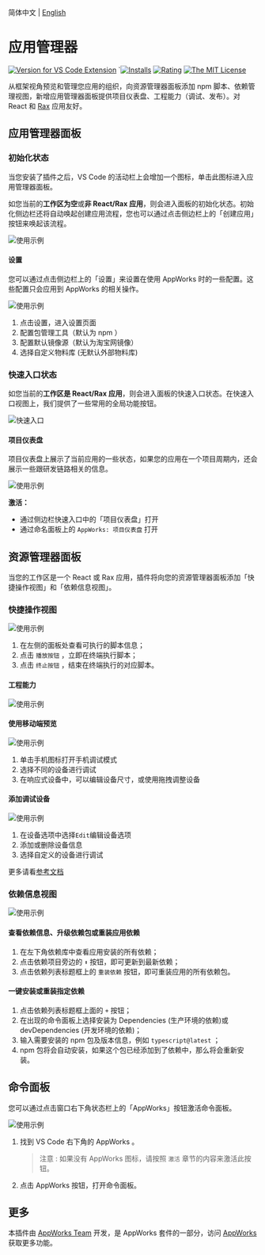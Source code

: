 简体中文 | [English](https://github.com/appworks-lab/pack/blob/master/extensions/application-manager/README.md)

# 应用管理器

[![Version for VS Code Extension](https://vsmarketplacebadge.apphb.com/version-short/iceworks-team.iceworks-app.svg?logo=visual-studio-code)](https://marketplace.visualstudio.com/items?itemName=iceworks-team.iceworks-app)
`[![Installs](https://vsmarketplacebadge.apphb.com/installs-short/iceworks-team.iceworks-app.svg)](https://marketplace.visualstudio.com/items?itemName=iceworks-team.iceworks-app)
[![Rating](https://vsmarketplacebadge.apphb.com/rating-short/iceworks-team.iceworks-app.svg)](https://marketplace.visualstudio.com/items?itemName=iceworks-team.iceworks-app)
[![The MIT License](https://img.shields.io/badge/license-MIT-blue.svg)](http://opensource.org/licenses/MIT)

从框架视角预览和管理您应用的组织，向资源管理器面板添加 npm 脚本、依赖管理视图，新增应用管理器面板提供项目仪表盘、工程能力（调试、发布）。对 React 和 [Rax](https://rax.js.org/) 应用友好。

## 应用管理器面板

### 初始化状态

当您安装了插件之后，VS Code 的活动栏上会增加一个图标，单击此图标进入应用管理器面板。

如您当前的**工作区为空**或**非 React/Rax 应用**，则会进入面板的初始化状态。初始化侧边栏还将自动唤起创建应用流程，您也可以通过点击侧边栏上的「创建应用」按钮来唤起该流程。

![使用示例](https://img.alicdn.com/imgextra/i1/O1CN01UN3fyV26ionbnonbx_!!6000000007696-2-tps-2048-1536.png)

#### 设置

您可以通过点击侧边栏上的「设置」来设置在使用 AppWorks 时的一些配置。这些配置只会应用到 AppWorks 的相关操作。

![使用示例](https://img.alicdn.com/imgextra/i1/O1CN0173xn6G1hxbBhqjlGC_!!6000000004344-2-tps-2048-1536.png)

1. 点击设置，进入设置页面
2. 配置包管理工具（默认为 npm ）
3. 配置默认镜像源（默认为淘宝网镜像）
4. 选择自定义物料库 (无默认外部物料库)

### 快速入口状态

如您当前的**工作区是 React/Rax 应用**，则会进入面板的快速入口状态。在快速入口视图上，我们提供了一些常用的全局功能按钮。

![快速入口](https://img.alicdn.com/imgextra/i3/O1CN0157AP9s1kviPGErEkq_!!6000000004746-2-tps-2048-1536.png)

#### 项目仪表盘

项目仪表盘上展示了当前应用的一些状态，如果您的应用在一个项目周期内，还会展示一些跟研发链路相关的信息。

![使用示例](https://img.alicdn.com/imgextra/i3/O1CN01jScRq91fQVKvDypRI_!!6000000004001-2-tps-2048-1536.png)

**激活：**

- 通过侧边栏快速入口中的「项目仪表盘」打开
- 通过命名面板上的 `AppWorks: 项目仪表盘` 打开

## 资源管理器面板

当您的工作区是一个 React 或 Rax 应用，插件将向您的资源管理器面板添加「快捷操作视图」和「依赖信息视图」。

### 快捷操作视图

![使用示例](https://img.alicdn.com/imgextra/i1/O1CN016x5akG1PgxhNAFXqY_!!6000000001871-2-tps-2880-1754.png)

1. 在左侧的面板处查看可执行的脚本信息；
2. 点击 `播放按钮` ，立即在终端执行脚本；
3. 点击 `终止按钮` ，结束在终端执行的对应脚本。

#### 工程能力

![使用示例](https://img.alicdn.com/tfs/TB1vCixhP39YK4jSZPcXXXrUFXa-1200-695.gif)

#### 使用移动端预览

![使用示例](https://img.alicdn.com/imgextra/i2/O1CN01xHrOWW1yl5pIYtMJ1_!!6000000006618-1-tps-1024-768.gif)

1. 单击手机图标打开手机调试模式
2. 选择不同的设备进行调试
3. 在响应式设备中，可以编辑设备尺寸，或使用拖拽调整设备

#### 添加调试设备

![使用示例](https://img.alicdn.com/imgextra/i4/O1CN019qlxQR21Mldeemi9g_!!6000000006971-1-tps-1024-768.gif)

1. 在设备选项中选择`Edit`编辑设备选项
2. 添加或删除设备信息
3. 选择自定义的设备进行调试

更多请看[参考文档](https://github.com/appworks-lab/pack/blob/master/extensions/application-manager/docs/debug.md)

### 依赖信息视图

![使用示例](https://img.alicdn.com/imgextra/i2/O1CN01WZtDq8256yRFn77w5_!!6000000007478-2-tps-2880-1754.png)

#### 查看依赖信息、升级依赖包或重装应用依赖

1. 在左下角依赖库中查看应用安装的所有依赖；
2. 点击依赖项目旁边的 `⬆️` 按钮，即可更新到最新依赖；
3. 点击依赖列表标题框上的 `重装依赖` 按钮，即可重装应用的所有依赖包。

#### 一键安装或重装指定依赖

1. 点击依赖列表标题框上面的 `+` 按钮；
2. 在出现的命令面板上选择安装为 Dependencies (生产环境的依赖)或 devDependencies (开发环境的依赖)；
3. 输入需要安装的 npm 包及版本信息，例如 `typescript@latest` ；
4. npm 包将会自动安装，如果这个包已经添加到了依赖中，那么将会重新安装。

## 命令面板

您可以通过点击窗口右下角状态栏上的「AppWorks」按钮激活命令面板。

![使用示例](https://img.alicdn.com/imgextra/i3/O1CN01LeqsBd1xzv2xmpUhE_!!6000000006515-2-tps-2048-1536.png)

1. 找到 VS Code 右下角的 AppWorks 。
    > 注意 : 如果没有 AppWorks 图标，请按照 `激活` 章节的内容来激活此按钮。
2. 点击 AppWorks 按钮，打开命令面板。

## 更多

本插件由 [AppWorks Team](https://marketplace.visualstudio.com/publishers/iceworks-team) 开发，是 AppWorks 套件的一部分，访问 [AppWorks](https://marketplace.visualstudio.com/items?itemName=iceworks-team.iceworks) 获取更多功能。
